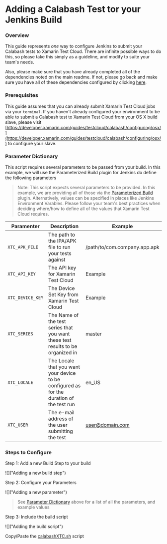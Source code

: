 # Adding a Calabash Test tor your Jenkins Build

### Overview

This guide represents _one_ way to configure Jenkins to submit your Calabash tests to Xamarin Test Cloud.  There are infinite possible ways to do this, so please take this simply as a guideline, and modify to suite your team's needs.

Also, please make sure that you have already completed all of the dependencies noted on the main readme.  If not, please go back and make sure you have all of these dependencies configured by clicking [here](../README.md#notes).


### Prerequisites

This guide assumes that you can already submit Xamarin Test Cloud jobs via your `terminal`.  If you haven't already configured your environment to be able to submit a Calabash test to Xamarin Test Cloud from your OS X build slave, please visit [https://developer.xamarin.com/guides/testcloud/calabash/configuring/osx/](https://developer.xamarin.com/guides/testcloud/calabash/configuring/osx/) to configure your slave. 

### Parameter Dictionary

This script requires several parameters to be passed from your build.  In this example, we will use the Parameterized Build plugin for Jenkins do define the following parameters

> Note: This script expects several parameters to be provided.  In this example, we are providing all of those via the [Parameterized Build](https://wiki.jenkins-ci.org/display/JENKINS/Parameterized+Build) plugin.  Alternatively, values can be specified in places like Jenkins Environment Varables.  Please follow your team's best practices when deciding where/how to define all of the values that Xamarin Test Cloud requires.

| Paramenter | Description | Example |
| --- | --- | --- |
| `XTC_APK_FILE` | The path to the IPA/APK file to run your tests against | /path/to/com.company.app.apk | 
| `XTC_API_KEY` | The API key for Xamarin Test Cloud | Example | 
| `XTC_DEVICE_KEY` | The Device Set Key from Xamarin Test Cloud | Example | 
| `XTC_SERIES` | The Name of the test series that you want these test results to be organized in | master | 
| `XTC_LOCALE` | The Locale that you want your device to be configured as for the duration of the test run | en_US | 
| `XTC_USER` | The e-mail address of the user submitting the test | user@domain.com | 

### Steps to Configure

Step 1: Add a new Build Step to your build

![]("Adding a new build step")

Step 2:  Configure your Parameters

![]("Adding a new parameter")

> See [Parameter Dictionary](#parameter-dictionary) above for a list of all the parameters, and example values

Step 3: Include the build script

![]("Adding the build script")

Copy/Paste the [calabashXTC.sh](calabashXTC.sh) script
